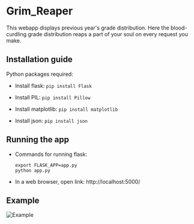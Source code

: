 # Grim_Reaper


This webapp displays previous year's grade distribution. Here the blood-curdling grade distribution reaps a part of your soul on every request you make.

## Installation guide

Python packages required:


- Install flask: `pip install Flask`

- Install PIL: `pip install Pillow`

- Install matplotlib: `pip install matplotlib`

- Install json: `pip install json`

## Running the app

* Commands for running flask:
  ```
  export FLASK_APP=app.py
  python app.py
  ```

* In a web browser, open link: http://localhost:5000/


## Example
![Example](https://github.com/Ayushkaushal/Grim_Reaper/blob/master/example.gif)
